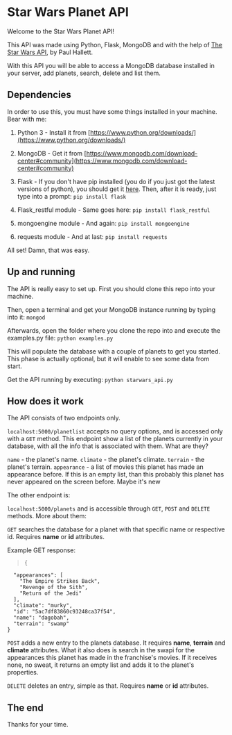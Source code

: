 # Star Wars Planet API
Welcome to the Star Wars Planet API!

This API was made using Python, Flask, MongoDB and with the help of [The Star Wars API](https://swapi.co/ "The Star Wars API"), by Paul Hallett.

With this API you will be able to access a MongoDB database installed in your server, add planets, search, delete and list them.

## Dependencies
In order to use this, you must have some things installed in your machine.  Bear with me:

1. Python 3 - Install it from [https://www.python.org/downloads/](https://www.python.org/downloads/)

2. MongoDB - Get it from [https://www.mongodb.com/download-center#community](https://www.mongodb.com/download-center#community)

3. Flask -  If you don't have pip installed (you do if you just got the latest versions of python), you should get it [here](https://pip.pypa.io/en/stable/installing/ "here"). Then, after it is ready, just type into a prompt:
`pip install flask`
4. Flask_restful module - Same goes here:
`pip install flask_restful`
5. mongoengine module - And again:
`pip install mongoengine`
6. requests module - And at last:
`pip install requests`

All set! Damn, that was easy.

## Up and running

The API is really easy to set up. First you should clone this repo into your machine.

Then, open a terminal and get your MongoDB instance running by typing into it:
`mongod`

Afterwards, open the folder where you clone the repo into and execute the examples.py file:
`python examples.py`

This will populate the database with a couple of planets to get you started. This phase is actually optional, but it will enable to see some data from start.

Get the API running by executing:
`python starwars_api.py`
## How does it work

The API consists of two endpoints only.

`localhost:5000/planetlist` accepts no query options, and is accessed only with a `GET` method. This endpoint show a list of the planets currently in your database, with all the info that is associated with them. What are they?

`name` - the planet's name.
`climate` - the planet's climate.
`terrain` - the planet's terrain.
`appearance` - a list of movies this planet has made an appearance before. If this is an empty list, than this probably this planet has never appeared on the screen before. Maybe it's new

The other endpoint is:

`localhost:5000/planets` and is accessible through `GET`, `POST` and `DELETE` methods. More about them:

`GET` searches the database for a planet with that specific name or respective id.  Requires **name** or **id** attributes.

Example GET response:
>     {
      "appearances": [
        "The Empire Strikes Back",
        "Revenge of the Sith",
        "Return of the Jedi"
      ],
      "climate": "murky",
      "id": "5ac7df83860c93248ca37f54",
      "name": "dagobah",
      "terrain": "swamp"
    }

`POST` adds a new entry to the planets database. It requires **name**, **terrain** and **climate** attributes. What it also does is search in the swapi for the appearances this planet has made in the franchise's movies. If it receives none, no sweat, it returns an empty list and adds it to the planet's properties.

`DELETE` deletes an entry, simple as that. Requires **name** or **id** attributes.

## The end
Thanks for your time.
